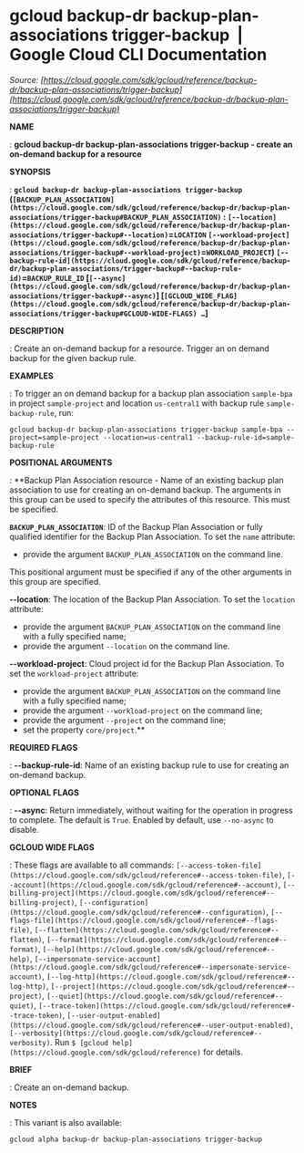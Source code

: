 # gcloud backup-dr backup-plan-associations trigger-backup  |  Google Cloud CLI Documentation

*Source: [https://cloud.google.com/sdk/gcloud/reference/backup-dr/backup-plan-associations/trigger-backup](https://cloud.google.com/sdk/gcloud/reference/backup-dr/backup-plan-associations/trigger-backup)*

**NAME**

: **gcloud backup-dr backup-plan-associations trigger-backup - create an on-demand backup for a resource**

**SYNOPSIS**

: **`gcloud backup-dr backup-plan-associations trigger-backup` (`[BACKUP_PLAN_ASSOCIATION](https://cloud.google.com/sdk/gcloud/reference/backup-dr/backup-plan-associations/trigger-backup#BACKUP_PLAN_ASSOCIATION)` : `[--location](https://cloud.google.com/sdk/gcloud/reference/backup-dr/backup-plan-associations/trigger-backup#--location)`=`LOCATION` `[--workload-project](https://cloud.google.com/sdk/gcloud/reference/backup-dr/backup-plan-associations/trigger-backup#--workload-project)`=`WORKLOAD_PROJECT`) `[--backup-rule-id](https://cloud.google.com/sdk/gcloud/reference/backup-dr/backup-plan-associations/trigger-backup#--backup-rule-id)`=`BACKUP_RULE_ID` [`[--async](https://cloud.google.com/sdk/gcloud/reference/backup-dr/backup-plan-associations/trigger-backup#--async)`] [`[GCLOUD_WIDE_FLAG](https://cloud.google.com/sdk/gcloud/reference/backup-dr/backup-plan-associations/trigger-backup#GCLOUD-WIDE-FLAGS) …`]**

**DESCRIPTION**

: Create an on-demand backup for a resource. Trigger an on demand backup for the
given backup rule.

**EXAMPLES**

: To trigger an on demand backup for a backup plan association
`sample-bpa` in project `sample-project` and location
`us-central1` with backup rule `sample-backup-rule`, run:

```
gcloud backup-dr backup-plan-associations trigger-backup sample-bpa --project=sample-project --location=us-central1 --backup-rule-id=sample-backup-rule
```

**POSITIONAL ARGUMENTS**

: **Backup Plan Association resource - Name of an existing backup plan association
to use for creating an on-demand backup. The arguments in this group can be used
to specify the attributes of this resource.
This must be specified.

**`BACKUP_PLAN_ASSOCIATION`**:
ID of the Backup Plan Association or fully qualified identifier for the Backup
Plan Association.
To set the `name` attribute:

- provide the argument `BACKUP_PLAN_ASSOCIATION` on the command line.

This positional argument must be specified if any of the other arguments in this
group are specified.

**--location**:
The location of the Backup Plan Association.
To set the `location` attribute:

- provide the argument `BACKUP_PLAN_ASSOCIATION` on the command line
with a fully specified name;
- provide the argument `--location` on the command line.

**--workload-project**:
Cloud project id for the Backup Plan Association.
To set the `workload-project` attribute:

- provide the argument `BACKUP_PLAN_ASSOCIATION` on the command line
with a fully specified name;
- provide the argument `--workload-project` on the command line;
- provide the argument `--project` on the command line;
- set the property `core/project`.**

**REQUIRED FLAGS**

: **--backup-rule-id**:
Name of an existing backup rule to use for creating an on-demand backup.

**OPTIONAL FLAGS**

: **--async**:
Return immediately, without waiting for the operation in progress to complete.
The default is `True`. Enabled by default, use
`--no-async` to disable.

**GCLOUD WIDE FLAGS**

: These flags are available to all commands: `[--access-token-file](https://cloud.google.com/sdk/gcloud/reference#--access-token-file)`,
`[--account](https://cloud.google.com/sdk/gcloud/reference#--account)`, `[--billing-project](https://cloud.google.com/sdk/gcloud/reference#--billing-project)`,
`[--configuration](https://cloud.google.com/sdk/gcloud/reference#--configuration)`,
`[--flags-file](https://cloud.google.com/sdk/gcloud/reference#--flags-file)`,
`[--flatten](https://cloud.google.com/sdk/gcloud/reference#--flatten)`, `[--format](https://cloud.google.com/sdk/gcloud/reference#--format)`, `[--help](https://cloud.google.com/sdk/gcloud/reference#--help)`, `[--impersonate-service-account](https://cloud.google.com/sdk/gcloud/reference#--impersonate-service-account)`,
`[--log-http](https://cloud.google.com/sdk/gcloud/reference#--log-http)`,
`[--project](https://cloud.google.com/sdk/gcloud/reference#--project)`, `[--quiet](https://cloud.google.com/sdk/gcloud/reference#--quiet)`, `[--trace-token](https://cloud.google.com/sdk/gcloud/reference#--trace-token)`, `[--user-output-enabled](https://cloud.google.com/sdk/gcloud/reference#--user-output-enabled)`,
`[--verbosity](https://cloud.google.com/sdk/gcloud/reference#--verbosity)`.
Run `$ [gcloud help](https://cloud.google.com/sdk/gcloud/reference)` for details.

**BRIEF**

: Create an on-demand backup.

**NOTES**

: This variant is also available:

```
gcloud alpha backup-dr backup-plan-associations trigger-backup
```